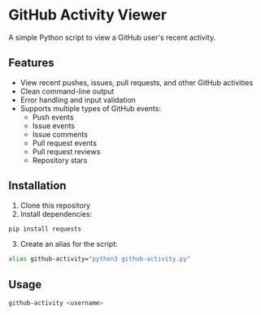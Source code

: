# GitHub Activity Viewer

A simple Python script to view a GitHub user's recent activity.

## Features

- View recent pushes, issues, pull requests, and other GitHub activities
- Clean command-line output
- Error handling and input validation
- Supports multiple types of GitHub events:
  - Push events
  - Issue events 
  - Issue comments
  - Pull request events
  - Pull request reviews
  - Repository stars

## Installation

1. Clone this repository
2. Install dependencies:

```bash
pip install requests
```

3. Create an alias for the script:

```bash
alias github-activity="python3 github-activity.py"                                                                                           
```

## Usage

```bash
github-activity <username>
```